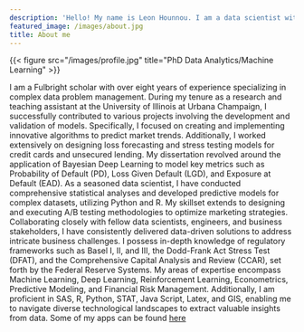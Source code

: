 ```yaml
---
description: 'Hello! My name is Leon Hounnou. I am a data scientist with more than eight years of experience.'
featured_image: /images/about.jpg
title: About me
---
```

{{< figure src="/images/profile.jpg" title="PhD Data Analytics/Machine Learning" >}}

I am a Fulbright scholar with over eight years of experience specializing in complex data problem management. During my tenure as a research and teaching assistant at the University of Illinois at Urbana Champaign, I successfully contributed to various projects involving the development and validation of models. Specifically, I focused on creating and implementing innovative algorithms to predict market trends. Additionally, I worked extensively on designing loss forecasting and stress testing models for credit cards and unsecured lending. My dissertation revolved around the application of Bayesian Deep Learning to model key metrics such as Probability of Default (PD), Loss Given Default (LGD), and Exposure at Default (EAD).
As a seasoned data scientist, I have conducted comprehensive statistical analyses and developed predictive models for complex datasets, utilizing Python and R. My skillset extends to designing and executing A/B testing methodologies to optimize marketing strategies. Collaborating closely with fellow data scientists, engineers, and business stakeholders, I have consistently delivered data-driven solutions to address intricate business challenges. I possess in-depth knowledge of regulatory frameworks such as Basel I, II, and III, the Dodd-Frank Act Stress Test (DFAT), and the Comprehensive Capital Analysis and Review (CCAR), set forth by the Federal Reserve Systems.
My areas of expertise encompass Machine Learning, Deep Learning, Reinforcement Learning, Econometrics, Predictive Modeling, and Financial Risk Management. Additionally, I am proficient in SAS, R, Python, STAT, Java Script, Latex, and GIS, enabling me to navigate diverse technological landscapes to extract valuable insights from data. Some of my apps can be found
[here](https://hounnou.github.io)
